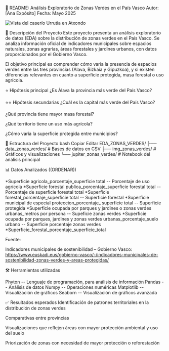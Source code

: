 🌿 README: Análisis Exploratorio de Zonas Verdes en el País Vasco
Autor: [Ana Expósito]
Fecha: Mayo 2025

![Vista del caserío Urrutia en Atxondo](caserio_urrutia_atxondo_1-1.jpg)


🌟 Descripción del Proyecto
Este proyecto presenta un análisis exploratorio de datos (EDA) sobre la distribución de zonas verdes en el País Vasco. Se analiza información oficial de indicadores municipales sobre espacios naturales, zonas agrarias, áreas forestales y jardines urbanos, con datos proporcionados por el Gobierno Vasco.

El objetivo principal es comprender cómo varía la presencia de espacios verdes entre las tres provincias (Álava, Bizkaia y Gipuzkoa), y si existen diferencias relevantes en cuanto a superficie protegida, masa forestal o uso agrícola.

⭐ Hipótesis principal
¿Es Álava la provincia más verde del País Vasco? 

⭐⭐ Hipótesis secundarias
¿Cuál es la capital más verde del País Vasco?

¿Qué provincia tiene mayor masa forestal?

¿Qué territorio tiene un uso más agrícola?

¿Cómo varía la superficie protegida entre municipios?

📁 Estructura del Proyecto
bash
Copiar
Editar
EDA_ZONAS_VERDES/
├── data_zonas_verdes/                     # Bases de datos en CSV
├── img_zonas_verdes/                      # Gráficos y visualizaciones
└── jupiter_zonas_verdes/                  # Notebook del análisis principal

📊 Datos Analizados ((ORDENAR))

*Superficie agricola_porcentaje_superficie total -- Porcentaje de uso agrícola
*Superficie forestal publica_porcentaje_superficie forestal total -- Porcentaje de superficie forestal total
*Superficie forestal_porcentaje_superficie total -- Superficie forestal
*Superficie municipal de especial proteccion_porcentaje_ superficie total -- Superficie protegida
*Superficie ocupada por parques y jardines o zonas verdes urbanas_metros por persona -- Supeficie zonas verdes
*Superficie ocupada por parques, jardines y zonas verdes urbanas_porcentaje_suelo urbano -- Superficie porcentaje zonas verdes
*Superficie_forestal_porcentaje_superficie_total


Fuente:

Indicadores municipales de sostenibilidad – Gobierno Vasco:
https://www.euskadi.eus/gobierno-vasco/-/indicadores-municipales-de-sostenibilidad-zonas-verdes-y-areas-protegidas/

🛠️ Herramientas utilizadas

Phyton -- Lenguaje de programación, para análisis de información
Pandas -- Análisis de datos
Numpy -- Operaciones numéricas
Matplotlib -- Visualización de gráficos
Seaborn -- Visualización de gráficos avanzada

✅ Resultados esperados
Identificación de patrones territoriales en la distribución de zonas verdes

Comparativas entre provincias

Visualizaciones que reflejen áreas con mayor protección ambiental y uso del suelo

Priorización de zonas con necesidad de mayor protección o reforestación
